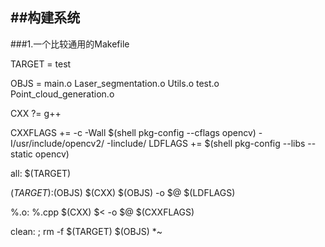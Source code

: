 ##构建系统
---

###1.一个比较通用的Makefile

TARGET = test

OBJS = main.o Laser_segmentation.o Utils.o test.o Point_cloud_generation.o

CXX ?= g++

CXXFLAGS += -c -Wall $(shell pkg-config --cflags opencv) -I/usr/include/opencv2/ -Iinclude/
LDFLAGS += $(shell pkg-config --libs --static opencv)

all: $(TARGET)

$(TARGET):$(OBJS)
	$(CXX) $(OBJS) -o $@ $(LDFLAGS)

%.o: %.cpp
	$(CXX) $< -o $@ $(CXXFLAGS)


clean: ; rm -f $(TARGET)  $(OBJS) *~

